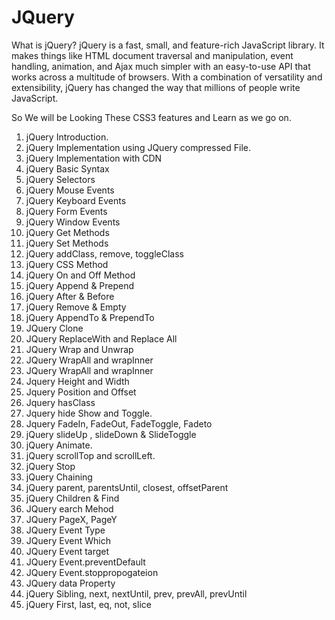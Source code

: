 # JQuery

What is jQuery?
jQuery is a fast, small, and feature-rich JavaScript library. It makes things like HTML document traversal and manipulation, event handling, animation, and Ajax much simpler with an easy-to-use API that works across a multitude of browsers. With a combination of versatility and extensibility, jQuery has changed the way that millions of people write JavaScript.

So We will be Looking These CSS3 features and Learn as we go on.

1. jQuery Introduction.
2. jQuery Implementation using JQuery compressed File.
3. jQuery Implementation with CDN
4. jQuery Basic Syntax
5. jQuery Selectors
6. jQuery Mouse Events
7. jQuery Keyboard Events
8. jQuery Form Events
9. jQuery Window Events
10. jQuery Get Methods
11. jQuery Set Methods
12. jQuery addClass, remove, toggleClass
13. jQuery CSS Method
14. jQuery On and Off Method
15. jQuery Append & Prepend
16. jQuery After & Before
17. jQuery Remove & Empty
18. jQuery AppendTo & PrependTo
19. JQuery Clone
20. JQuery ReplaceWith and Replace All
21. JQuery Wrap and Unwrap
22. JQuery WrapAll and wrapInner
23. JQuery WrapAll and wrapInner
24. Jquery Height and Width
25. Jquery Position and Offset
26. Jquery hasClass
27. Jquery hide Show and Toggle.
28. Jquery FadeIn, FadeOut, FadeToggle, Fadeto
29. jQuery slideUp , slideDown & SlideToggle
30. jQuery Animate.
31. jQuery scrollTop and scrollLeft.
32. jQuery Stop
33. jQuery Chaining
34. jQuery parent, parentsUntil, closest, offsetParent
35. jQuery Children & Find
36. JQuery earch Mehod
37. JQuery PageX, PageY
38. JQuery Event Type
39. JQuery Event Which
40. JQuery Event target
41. JQuery Event.preventDefault
42. JQuery Event.stoppropogateion
43. JQuery data Property
44. jQuery  Sibling, next, nextUntil, prev, prevAll, prevUntil
45. jQuery First, last, eq, not, slice 
